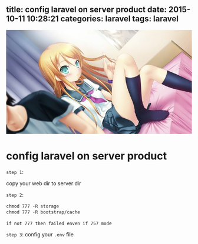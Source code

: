 title: config laravel on server product
date: 2015-10-11 10:28:21
categories: laravel
tags: laravel
---
![](/images/s22.jpg)

# config laravel on server product

`step 1`:

copy your web dir to server dir

`step 2`:
```
chmod 777 -R storage
chmod 777 -R bootstrap/cache

```
`if not 777 then failed enven if 757 mode`

`step 3`:
config your `.env` file